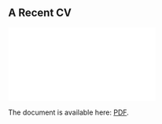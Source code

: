 ## A Recent CV

<object data="long4coventry.github.io/CV_(LONG_CHEN).pdf" type="application/pdf" width="700px" height="700px">
    <embed src="long4coventry.github.io/CV_(LONG_CHEN).pdf">
        <p>The document is available here: <a href="long4coventry.github.io/cv/CV_(LONG_CHEN).pdf"> PDF</a>.</p>
    </embed>
</object>
